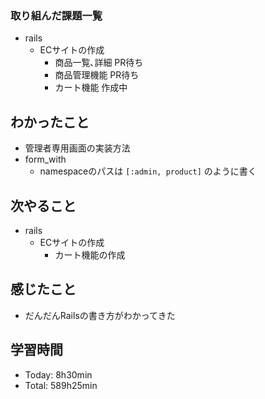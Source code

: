 ### 取り組んだ課題一覧
- rails
  - ECサイトの作成
    - 商品一覧､詳細 PR待ち
    - 商品管理機能 PR待ち
    - カート機能 作成中
## わかったこと
- 管理者専用画面の実装方法
- form_with
  - namespaceのパスは `[:admin, product]` のように書く
## 次やること
- rails
  - ECサイトの作成
    - カート機能の作成
## 感じたこと
- だんだんRailsの書き方がわかってきた
## 学習時間
- Today: 8h30min
- Total: 589h25min
